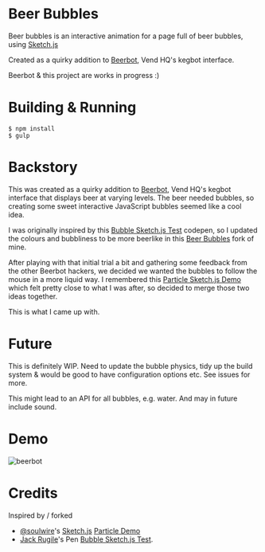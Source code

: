 # Beer Bubbles
Beer bubbles is an interactive animation for a page full of beer bubbles, using [Sketch.js](https://github.com/soulwire/sketch.js)

Created as a quirky addition to [Beerbot](http://beerbot.sys.vendhq.com), Vend HQ's kegbot interface.

Beerbot & this project are works in progress :)

# Building & Running

```
$ npm install
$ gulp
```

# Backstory

This was created as a quirky addition to [Beerbot](http://beerbot.sys.vendhq.com), Vend HQ's kegbot interface that displays beer at varying levels. The beer needed bubbles, so creating some sweet interactive JavaScript bubbles seemed like a cool idea.

I was originally inspired by this [Bubble Sketch.js Test](http://codepen.io/jackrugile/pen/IjKLt/) codepen, so I updated the colours and bubbliness to be more beerlike in this [Beer Bubbles](http://codepen.io/sehsarah/pen/RPbJOd) fork of mine.

After playing with that initial trial a bit and gathering some feedback from the other Beerbot hackers, we decided we wanted the bubbles to follow the mouse in a more liquid way. I remembered this [Particle Sketch.js Demo](http://soulwire.github.io/sketch.js/examples/particles.html) which felt pretty close to what I was after, so decided to merge those two ideas together.

This is what I came up with.

# Future

This is definitely WIP. Need to update the bubble physics, tidy up the build system & would be good to have configuration options etc. See issues for more.

This might lead to an API for all bubbles, e.g. water. And may in future include sound.

# Demo

![beerbot](https://cloud.githubusercontent.com/assets/1064684/7295418/d12bbb36-ea09-11e4-8aa0-59bae3023735.gif)

# Credits

Inspired by / forked
- [@soulwire](https://github.com/soulwire)'s [Sketch.js](https://github.com/soulwire/sketch.js) [Particle Demo](http://soulwire.github.io/sketch.js/examples/particles.html) 
- [Jack Rugile](http://codepen.io/jackrugile/)'s Pen [Bubble Sketch.js Test](http://codepen.io/jackrugile/pen/IjKLt/).
